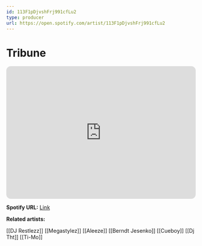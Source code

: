 ```yaml
---
id: 113F1pDjvshFrj991cfLu2
type: producer
url: https://open.spotify.com/artist/113F1pDjvshFrj991cfLu2
---
```

# Tribune

<iframe style="border-radius:12px" src="https://open.spotify.com/embed/artist/113F1pDjvshFrj991cfLu2" width="100%" height="352" frameBorder="0" allowfullscreen="" allow="autoplay; clipboard-write; encrypted-media; fullscreen; picture-in-picture" loading="lazy"></iframe>

**Spotify URL:** [Link](https://open.spotify.com/artist/113F1pDjvshFrj991cfLu2)

**Related artists:**

[[DJ Restlezz]]
[[Megastylez]]
[[Aleeze]]
[[Berndt Jesenko]]
[[Cueboy]]
[[Dj Tht]]
[[Ti-Mo]]

